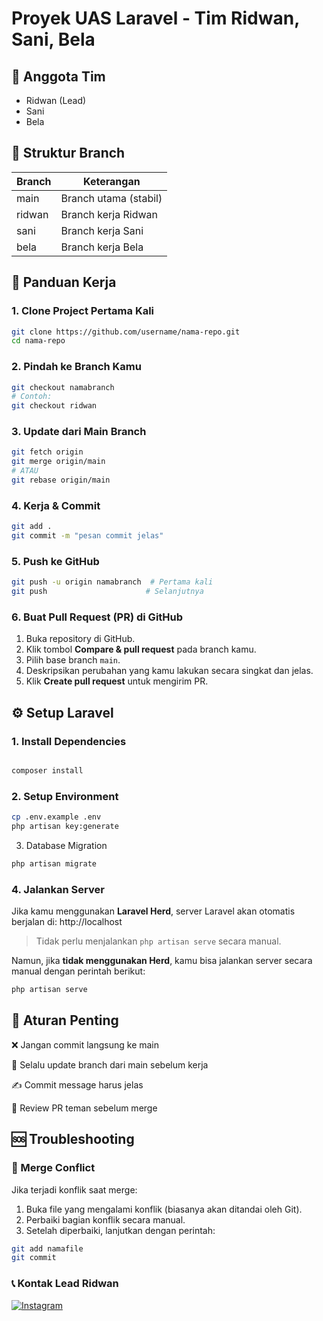 # Proyek UAS Laravel - Tim Ridwan, Sani, Bela

## 🌻 Anggota Tim
- Ridwan (Lead)
- Sani  
- Bela  

## 🌿 Struktur Branch

| Branch  | Keterangan                |
|---------|---------------------------|
| main    | Branch utama (stabil)     |
| ridwan  | Branch kerja Ridwan       |
| sani    | Branch kerja Sani         |
| bela    | Branch kerja Bela         |

## 🚀 Panduan Kerja

### 1. Clone Project Pertama Kali
```bash
git clone https://github.com/username/nama-repo.git
cd nama-repo
```

### 2. Pindah ke Branch Kamu
```bash
git checkout namabranch
# Contoh:
git checkout ridwan
```
### 3. Update dari Main Branch
```bash
git fetch origin
git merge origin/main
# ATAU
git rebase origin/main
```
### 4. Kerja & Commit

```bash
git add .
git commit -m "pesan commit jelas"
```
### 5. Push ke GitHub
```bash
git push -u origin namabranch  # Pertama kali
git push                      # Selanjutnya
```
### 6. Buat Pull Request (PR) di GitHub

1. Buka repository di GitHub.  
2. Klik tombol **Compare & pull request** pada branch kamu.  
3. Pilih base branch `main`.  
4. Deskripsikan perubahan yang kamu lakukan secara singkat dan jelas.  
5. Klik **Create pull request** untuk mengirim PR.  

## ⚙️ Setup Laravel
### 1. Install Dependencies
```bash

composer install
```
### 2. Setup Environment
```bash
cp .env.example .env
php artisan key:generate
```
3. Database Migration
```bash
php artisan migrate
```
### 4. Jalankan Server

Jika kamu menggunakan **Laravel Herd**, server Laravel akan otomatis berjalan di:
http://localhost
>Tidak perlu menjalankan `php artisan serve` secara manual.

Namun, jika **tidak menggunakan Herd**, kamu bisa jalankan server secara manual dengan perintah berikut:
```bash
php artisan serve
```

## 📌 Aturan Penting

❌ Jangan commit langsung ke main

🔄 Selalu update branch dari main sebelum kerja

✍️ Commit message harus jelas

👀 Review PR teman sebelum merge

## 🆘 Troubleshooting

### 🔀 Merge Conflict

Jika terjadi konflik saat merge:

1. Buka file yang mengalami konflik (biasanya akan ditandai oleh Git).
2. Perbaiki bagian konflik secara manual.
3. Setelah diperbaiki, lanjutkan dengan perintah:

```bash
git add namafile
git commit
```
### 📞 Kontak Lead Ridwan
[![Instagram](https://img.shields.io/badge/Instagram-%23E4405F.svg?logo=Instagram&logoColor=white)](https://instagram.com/ridwannnn_____) 